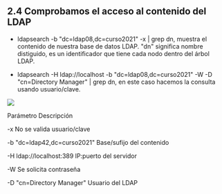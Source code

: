 ## 2.4 Comprobamos el acceso al contenido del LDAP

* ldapsearch -b "dc=ldap08,dc=curso2021" -x | grep dn, muestra el contenido de nuestra base de datos LDAP. "dn" significa nombre distiguido, es un identificador que tiene cada nodo dentro del árbol LDAP.

* ldapsearch -H ldap://localhost -b "dc=ldap08,dc=curso2021" -W -D "cn=Directory Manager" | grep dn, en este caso hacemos la consulta usando usuario/clave.

![](4.png)

Parámetro 	Descripción

-x 	No se valida usuario/clave

-b "dc=ldap42,dc=curso2021" 	Base/sufijo del contenido

-H ldap://localhost:389 	IP:puerto del servidor

-W 	Se solicita contraseña

-D "cn=Directory Manager" 	Usuario del LDAP
